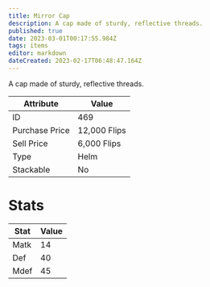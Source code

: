 ```yaml
---
title: Mirror Cap
description: A cap made of sturdy, reflective threads.
published: true
date: 2023-03-01T00:17:55.984Z
tags: items
editor: markdown
dateCreated: 2023-02-17T06:48:47.164Z
---
```


A cap made of sturdy, reflective threads.

|Attribute|Value|
|-|-|
|ID|469|
|Purchase Price|12,000 Flips|
|Sell Price|6,000 Flips|
|Type|Helm|
|Stackable|No|

# Stats
|Stat|Value|
|-|-|
|Matk|14|
|Def|40|
|Mdef|45|
